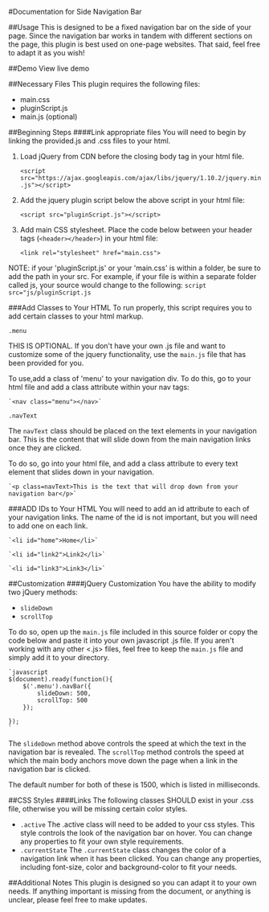 #Documentation for Side Navigation Bar

##Usage
This is designed to be a fixed navigation bar on the side of your page. Since the navigation bar works in tandem with different sections on the page, this plugin is best used on one-page websites. That said, feel free to adapt it as you wish!

##Demo
View live demo

##Necessary Files
This plugin requires the following files:

* main.css
* pluginScript.js
* main.js (optional)

##Beginning Steps
####Link appropriate files
You will need to begin by linking the provided.js and .css files to your html.

1. Load jQuery from CDN before the closing body tag in your html file.

	```<script src="https://ajax.googleapis.com/ajax/libs/jquery/1.10.2/jquery.min.js"></script>```

2. Add the jquery plugin script below the above script in your html file:

	```<script src="pluginScript.js"></script>```

3. Add main CSS stylesheet. Place the code below between your header tags (`<header></header>`) in your html file:

	```<link rel="stylesheet" href="main.css">```

NOTE: if your 'pluginScript.js' or your 'main.css' is within a folder, be sure to add the path in your src. For example, if your file is within a separate folder called js, your source would change to the following: ```script src="js/pluginScript.js```

###Add Classes to Your HTML
To run properly, this script requires you to add certain classes to your html markup.

`.menu`

THIS IS OPTIONAL. If you don't have your own .js file and want to customize some of the jquery functionality, use the `main.js`  file that has been provided for you. 

To use,add a class of 'menu' to your navigation div. To do this, go to your html file and add a class attribute within your nav tags:

	`<nav class="menu"></nav>`

`.navText`

The `navText` class should be placed on the text elements in your navigation bar. This is the content that will slide down from the main navigation links once they are clicked.

To do so, go into your html file, and add a class attribute to every text element that slides down in your navigation.

	`<p class=navText>This is the text that will drop down from your navigation bar</p>`

###ADD IDs to Your HTML	
You will need to add an id attribute to each of your navigation links. The name of the id is not important, but you will need to add one on each link.

	`<li id="home">Home</li>`

	`<li id="link2">Link2</li>`

	`<li id="link3">Link3</li>`

##Customization
####jQuery Customization
You have the ability to modify two jQuery methods:
* ```slideDown```
* ```scrollTop```

To do so, open up the ```main.js``` file included in this source folder or copy the code below and paste it into your own javascript .js file. If you aren't working with any other <.js> files, feel free to keep the ```main.js``` file and simply add it to your directory. 

	`javascript
	$(document).ready(function(){
		$('.menu').navBar({
			slideDown: 500,
			scrollTop: 500
		});

	});
	`

The ```slideDown``` method above controls the speed at which the text in the navigation bar is revealed.
The ```scrollTop``` method controls the speed at which the main body anchors move down the page when a link in the navigation bar is clicked.

The default number for both of these is 1500, which is listed in milliseconds.

##CSS Styles
####Links
The following classes SHOULD exist in your .css file, otherwise you will be missing certain color styles.
* ```.active```
The .active class will need to be added to your css styles. This style controls the look of the navigation bar on hover. You can change any properties to fit your own style requirements.
* ```.currentState```
The ```.currentState``` class changes the color of a navigation link when it has been clicked. You can change any properties, including font-size, color and background-color to fit your needs.

##Additional Notes
This plugin is designed so you can adapt it to your own needs. If anything important is missing from the document, or anything is unclear, please feel free to make updates.